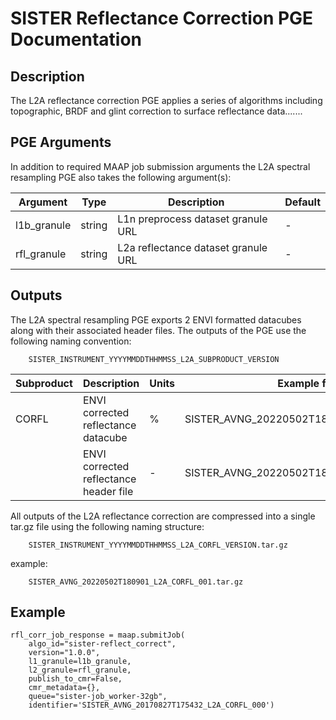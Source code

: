 # SISTER Reflectance Correction PGE Documentation## DescriptionThe L2A reflectance correction PGE applies a series of algorithms including topographic, BRDF and glint correction to surface reflectance data.......## PGE ArgumentsIn addition to required MAAP job submission arguments the L2A spectral resampling PGE also takes the following argument(s):|Argument| Type |  Description | Default||---|---|---|---|| l1b_granule| string |L1n preprocess dataset granule URL | -|| rfl_granule| string |L2a reflectance dataset granule URL| -|## OutputsThe L2A spectral resampling PGE exports 2 ENVI formatted datacubes along with their associated header files. The outputs of the PGE use the following naming convention:		SISTER_INSTRUMENT_YYYYMMDDTHHMMSS_L2A_SUBPRODUCT_VERSION|Subproduct| Description |  Units |Example filename ||---|---|---|---|| CORFL| ENVI corrected reflectance datacube | % | SISTER_AVNG\_20220502T180901\_L2A\_CORFL\_001 || | ENVI corrected reflectance header file  | - | SISTER_AVNG\_20220502T180901\_L2A\_CORFL\_001.hdr |All outputs of the L2A reflectance correction are compressed into a single tar.gz file using the following naming structure: 	 	SISTER_INSTRUMENT_YYYYMMDDTHHMMSS_L2A_CORFL_VERSION.tar.gzexample:		SISTER_AVNG_20220502T180901_L2A_CORFL_001.tar.gz## Example	rfl_corr_job_response = maap.submitJob(	    algo_id="sister-reflect_correct",	    version="1.0.0",	    l1_granule=l1b_granule,	    l2_granule=rfl_granule,	    publish_to_cmr=False,	    cmr_metadata={},	    queue="sister-job_worker-32gb",	    identifier='SISTER_AVNG_20170827T175432_L2A_CORFL_000')